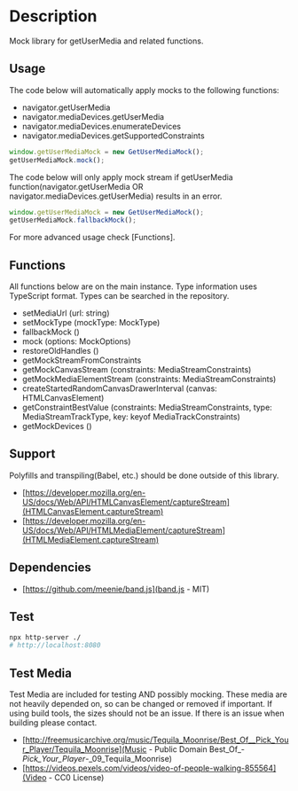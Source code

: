 # Description

Mock library for getUserMedia and related functions.

## Usage

The code below will automatically apply mocks to the following functions:

* navigator.getUserMedia
* navigator.mediaDevices.getUserMedia
* navigator.mediaDevices.enumerateDevices
* navigator.mediaDevices.getSupportedConstraints

```javascript
window.getUserMediaMock = new GetUserMediaMock();
getUserMediaMock.mock();
```

The code below will only apply mock stream if getUserMedia function(navigator.getUserMedia OR navigator.mediaDevices.getUserMedia) results in an error.

```javascript
window.getUserMediaMock = new GetUserMediaMock();
getUserMediaMock.fallbackMock();
```

For more advanced usage check [Functions].

## Functions

All functions below are on the main instance.
Type information uses TypeScript format. Types can be searched in the repository.

* setMediaUrl (url: string)
* setMockType (mockType: MockType)
* fallbackMock ()
* mock (options: MockOptions)
* restoreOldHandles ()
* getMockStreamFromConstraints
* getMockCanvasStream (constraints: MediaStreamConstraints)
* getMockMediaElementStream (constraints: MediaStreamConstraints)
* createStartedRandomCanvasDrawerInterval (canvas: HTMLCanvasElement)
* getConstraintBestValue (constraints: MediaStreamConstraints, type: MediaStreamTrackType, key: keyof MediaTrackConstraints)
* getMockDevices ()

## Support

Polyfills and transpiling(Babel, etc.) should be done outside of this library.

* [https://developer.mozilla.org/en-US/docs/Web/API/HTMLCanvasElement/captureStream](HTMLCanvasElement.captureStream)
* [https://developer.mozilla.org/en-US/docs/Web/API/HTMLMediaElement/captureStream](HTMLMediaElement.captureStream)

## Dependencies

* [https://github.com/meenie/band.js](band.js - MIT)

## Test

```bash
npx http-server ./
# http://localhost:8080
```

## Test Media

Test Media are included for testing AND possibly mocking.
These media are not heavily depended on, so can be changed or removed if important.
If using build tools, the sizes should not be an issue. If there is an issue when building please contact.

* [http://freemusicarchive.org/music/Tequila_Moonrise/Best_Of__Pick_Your_Player/Tequila_Moonrise](Music - Public Domain Best_Of_-_Pick_Your_Player_-_09_Tequila_Moonrise)
* [https://videos.pexels.com/videos/video-of-people-walking-855564](Video - CC0 License)
